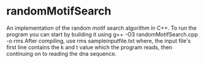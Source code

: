 # randomMotifSearch
An implementation of the random motif search algorithm in C++.
To run the program you can start by building it using g++ -O3 randomMotifSearch.cpp -o rms
After compiling, use rms sampleinputfile.txt where, the input file's first line contains the k and t value which the program reads, then continuing on to reading the dna sequence.
